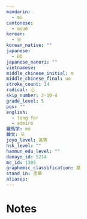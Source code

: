 ```yaml
---
mandarin:
  - mù
cantonese:
  - mou6
korean:
  - 모
korean_native: ""
japanese:
  - BO
japanese_nanori: ""
vietnamese:
middle_chinese_initial: m
middle_chinese_final: uo
stroke_count: 14
radical: 心
skip_number: 2-10-4
grade_level: 5
pos: ""
english:
  - long for
  - admire
羅馬字: mo
韓文: 모
joyo_level: 高等
hsk_level: ""
hanmun_edu_level: ""
danayo_id: 5214
mc_id: 1305
graphemic_classification: 莫
stand_in: 思慕
aliases:
---
```


# Notes

